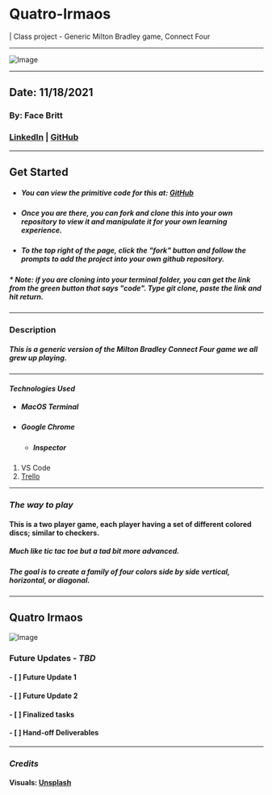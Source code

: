 # Quatro-Irmaos
| Class project - Generic Milton Bradley game, Connect Four
***
![Image](https://res.cloudinary.com/devvy8/image/upload/v1637218106/samples/Four%20Brothers%20Game%20-%20Proj%201%20photo/Generic_Connect_four_mhkkiu.png)



***

<!-- # Making README Files -->
## Date: 11/18/2021

### By: Face Britt
### [LinkedIn](https://www.linkedin.com/in/face-britt-323a976/) | [GitHub](https://www.github.com)
***
## Get Started
* ##### You can view the primitive code for this at: *[GitHub](https://github.com/GotFaceGit/Quatro-Irmaos)*
* ##### Once you are there, you can fork and clone this into your own repository to view it and manipulate it for your own learning experience.
* ##### To the top right of the page, click the "fork" button and follow the prompts to add the project into your own github repository. 
##### * Note: if you are cloning into your terminal folder, you can get the link from the green button that says "code". Type git clone, paste the link and hit return.
***
### Description
##### This is a generic version of the Milton Bradley Connect Four game we all grew up playing.
***

#### ***Technologies Used***
* ##### MacOS Terminal
* ##### Google Chrome
    * ##### Inspector
1. VS Code
2. [Trello](https://trello.com/b/ylIqFi9z/ga-game-project-1)
***
### ***The way to play***
#### This is a two player game, each player having a set of different colored discs; similar to checkers.
##### Much like tic tac toe but a tad bit more advanced.
##### The goal is to create a family of four colors side by side vertical, horizontal, or diagonal.

***

## Quatro Irmaos
![Image](https://res.cloudinary.com/devvy8/image/upload/c_scale,w_130/v1637213271/samples/Four%20Brothers%20Game%20-%20Proj%201%20photo/The_four_brothers_shot_y5zknk.png)

### Future Updates - ***TBD***
#### - [ ] Future Update 1
#### - [ ] Future Update 2
#### - [ ] Finalized tasks
#### - [ ] Hand-off Deliverables
***
### *Credits*
#### Visuals: [Unsplash](unsplash.com)










